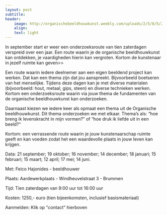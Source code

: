```yaml
---
layout: post
subtitle:
header:
    image: http://organischebeeldhouwkunst.weebly.com/uploads/2/5/8/5/25853585/maria_orig.jpg
    align:
    text: light
---
```

In september start er weer een onderzoeksroute van tien zaterdagen verspreid over een jaar. Een route waarin je de organische beeldhouwkunst kan ontdekken, je vaardigheden hierin kan vergroten. Kortom de kunstenaar in jezelf ruimte kan geven>>

Een route waarin iedere deelnemer aan een eigen beeldend project kan werken. Dat kan een thema zijn dat jou aanspreekt. Bijvoorbeeld boetseren van het menselijke. Tijdens deze dagen kan je met diverse materialen (bijvoorbeeld: hout, metaal, gips, steen) en diverse technieken werken.  Kortom een onderzoeksroute waarin via jouw thema de fundamenten van de organische beeldhouwkunst kan onderzoeken.  

Daarnaast kiezen we iedere keer als opmaat een thema uit de Organische beeldhouwkunst. Dit thema onderzoeken we met elkaar. Thema’s als: “hoe breng ik levenskracht in mijn vormen?” of “hoe druk ik liefde uit in een beeld?“

Kortom: een verrassende route waarin je jouw kunstenaarschap ruimte geeft en kan voeden
zodat het een waardevolle plaats in jouw leven kan krijgen.

Data: 21 september; 19 oktober; 16 november; 14 december;          	18 januari; 15 februari; 15 maart; 12 april; 17 mei; 14 juni.

Met: Feico Hajonides - beeldhouwer

Plaats: Aardewerkplaats - Windheuvelstraat 3 - Brummen

Tijd: Tien zaterdagen van 9:00 uur tot 16:00 uur

Kosten: 1250,-  euro (tien bijeenkomsten, inclusief basismateriaal)

Aanmelden:
Klik op "contact" hierboven

